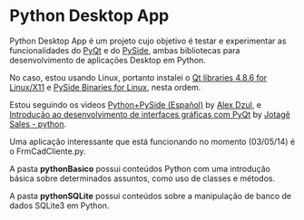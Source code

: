# Python Desktop App

Python Desktop App é um projeto cujo objetivo é testar e experimentar as funcionalidades do [PyQt][0] e do [PySide][1], ambas bibliotecas para desenvolvimento de aplicações Desktop em Python.

No caso, estou usando Linux, portanto instalei o [Qt libraries 4.8.6 for Linux/X11][2] e [PySide Binaries for Linux][3], nesta ordem.

Estou seguindo os videos [Python+PySide (Español)][4] by [Alex Dzul][5], e [Introdução ao desenvolvimento de interfaces gráficas com PyQt][6] by [Jotagê Sales - python][7].

Uma aplicação interessante que está funcionando no momento (03/05/14) é o FrmCadCliente.py.

A pasta **pythonBasico** possui conteúdos Python com uma introdução básica sobre determinados assuntos, como uso de classes e métodos.

A pasta **pythonSQLite** possui conteúdos sobre a manipulação de banco de dados SQLite3 em Python.

[0]: http://www.python.org.br/wiki/PyQt
[1]: http://qt-project.org/wiki/PySide
[2]: http://qt-project.org/downloads#qt-lib
[3]: http://qt-project.org/wiki/PySide_Binaries_Linux
[4]: https://www.youtube.com/playlist?list=PLcfocqQ6w1T6-QCu9e6ip7CB0j9CM0BKk
[5]: https://www.youtube.com/user/alexexc2
[6]: https://www.youtube.com/watch?v=ufEi54WGyC0
[7]: https://www.youtube.com/channel/UCvnv9lLT51aYpi0eBp022Sg